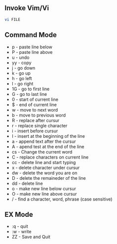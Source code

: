 
## Invoke Vim/Vi

```bash
vi FILE
```


## Command Mode

- p - paste line below
- P - paste line above
- u - undo
- yy - copy
- j - go down
- k - go up
- h - go left
- l - go right
- 1G - go to first line
- G - go to last line
- 0 - start of current line
- $ - end of current line
- w - move to next word
- b - move to previous word
- R - replace after cursur
- r - replace single character
- i - insert before cursur
- I - insert at the beginning of the line
- a - append text after the cursur
- A - apend test at the end of the line
- cs - Change the current word
- C - replace characters on current line
- cc - delete line and start typing
- x - delete character under cursur
- dw - delete the word you are on
- D - delete the remaineder of the line
- dd - delete line
- o - make new line below cursur
- O - make new line above cursur
- / - find a character, word, phrase (case sensitive)

## EX Mode

- :q - quit
- :w - write
- ZZ - Save and Quit